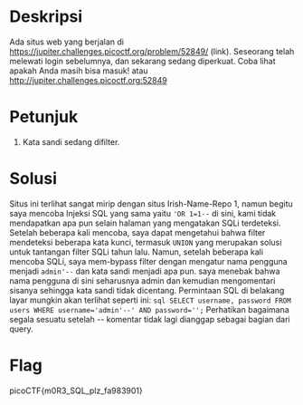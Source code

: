 # Deskripsi
Ada situs web yang berjalan di https://jupiter.challenges.picoctf.org/problem/52849/ (link). Seseorang telah melewati login sebelumnya, dan sekarang sedang diperkuat. Coba lihat apakah Anda masih bisa masuk! atau http://jupiter.challenges.picoctf.org:52849

# Petunjuk 
1. Kata sandi sedang difilter.

# Solusi
Situs ini terlihat sangat mirip dengan situs Irish-Name-Repo 1, namun begitu saya mencoba Injeksi SQL yang sama yaitu `'OR 1=1--` di sini, kami tidak mendapatkan apa pun selain halaman yang mengatakan SQLi terdeteksi. Setelah beberapa kali mencoba, saya dapat mengetahui bahwa filter mendeteksi beberapa kata kunci, termasuk `UNION` yang merupakan solusi untuk tantangan filter SQLi tahun lalu. Namun, setelah beberapa kali mencoba SQLi, saya mem-bypass filter dengan mengatur nama pengguna menjadi `admin'--` dan kata sandi menjadi apa pun. saya menebak bahwa nama pengguna di sini seharusnya admin dan kemudian mengomentari sisanya sehingga kata sandi tidak dicentang. Permintaan SQL di belakang layar mungkin akan terlihat seperti ini:
```sql SELECT username, password FROM users WHERE username='admin'--' AND password='';```
Perhatikan bagaimana segala sesuatu setelah -- komentar tidak lagi dianggap sebagai bagian dari query.

# Flag
picoCTF{m0R3_SQL_plz_fa983901}
